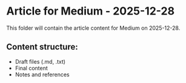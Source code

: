 # Article for Medium - 2025-12-28

This folder will contain the article content for Medium on 2025-12-28.

## Content structure:
- Draft files (.md, .txt)
- Final content
- Notes and references
